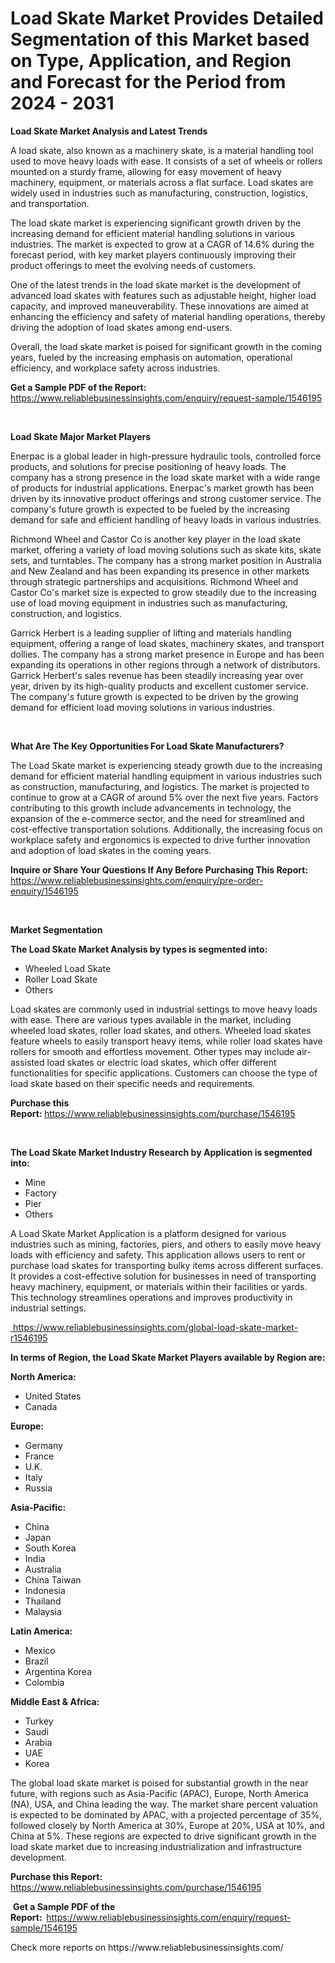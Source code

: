 <p><h1>Load Skate Market Provides Detailed Segmentation of this Market based on Type, Application, and Region and Forecast for the Period from 2024 - 2031</h1></p><p><strong>Load Skate Market Analysis and Latest Trends</strong></p>
<p><p>A load skate, also known as a machinery skate, is a material handling tool used to move heavy loads with ease. It consists of a set of wheels or rollers mounted on a sturdy frame, allowing for easy movement of heavy machinery, equipment, or materials across a flat surface. Load skates are widely used in industries such as manufacturing, construction, logistics, and transportation.</p><p>The load skate market is experiencing significant growth driven by the increasing demand for efficient material handling solutions in various industries. The market is expected to grow at a CAGR of 14.6% during the forecast period, with key market players continuously improving their product offerings to meet the evolving needs of customers.</p><p>One of the latest trends in the load skate market is the development of advanced load skates with features such as adjustable height, higher load capacity, and improved maneuverability. These innovations are aimed at enhancing the efficiency and safety of material handling operations, thereby driving the adoption of load skates among end-users.</p><p>Overall, the load skate market is poised for significant growth in the coming years, fueled by the increasing emphasis on automation, operational efficiency, and workplace safety across industries.</p></p>
<p><strong>Get a Sample PDF of the Report:&nbsp;</strong> <a href="https://www.reliablebusinessinsights.com/enquiry/request-sample/1546195">https://www.reliablebusinessinsights.com/enquiry/request-sample/1546195</a></p>
<p>&nbsp;</p>
<p><strong>Load Skate Major Market Players</strong></p>
<p><p>Enerpac is a global leader in high-pressure hydraulic tools, controlled force products, and solutions for precise positioning of heavy loads. The company has a strong presence in the load skate market with a wide range of products for industrial applications. Enerpac's market growth has been driven by its innovative product offerings and strong customer service. The company's future growth is expected to be fueled by the increasing demand for safe and efficient handling of heavy loads in various industries.</p><p>Richmond Wheel and Castor Co is another key player in the load skate market, offering a variety of load moving solutions such as skate kits, skate sets, and turntables. The company has a strong market position in Australia and New Zealand and has been expanding its presence in other markets through strategic partnerships and acquisitions. Richmond Wheel and Castor Co's market size is expected to grow steadily due to the increasing use of load moving equipment in industries such as manufacturing, construction, and logistics.</p><p>Garrick Herbert is a leading supplier of lifting and materials handling equipment, offering a range of load skates, machinery skates, and transport dollies. The company has a strong market presence in Europe and has been expanding its operations in other regions through a network of distributors. Garrick Herbert's sales revenue has been steadily increasing year over year, driven by its high-quality products and excellent customer service. The company's future growth is expected to be driven by the growing demand for efficient load moving solutions in various industries.</p></p>
<p>&nbsp;</p>
<p><strong>What Are The Key Opportunities For Load Skate Manufacturers?</strong></p>
<p><p>The Load Skate market is experiencing steady growth due to the increasing demand for efficient material handling equipment in various industries such as construction, manufacturing, and logistics. The market is projected to continue to grow at a CAGR of around 5% over the next five years. Factors contributing to this growth include advancements in technology, the expansion of the e-commerce sector, and the need for streamlined and cost-effective transportation solutions. Additionally, the increasing focus on workplace safety and ergonomics is expected to drive further innovation and adoption of load skates in the coming years.</p></p>
<p><strong>Inquire or Share Your Questions If Any Before Purchasing This Report:</strong> <a href="https://www.reliablebusinessinsights.com/enquiry/pre-order-enquiry/1546195">https://www.reliablebusinessinsights.com/enquiry/pre-order-enquiry/1546195</a></p>
<p>&nbsp;</p>
<p><strong>Market Segmentation</strong></p>
<p><strong>The Load Skate Market Analysis by types is segmented into:</strong></p>
<p><ul><li>Wheeled Load Skate</li><li>Roller Load Skate</li><li>Others</li></ul></p>
<p><p>Load skates are commonly used in industrial settings to move heavy loads with ease. There are various types available in the market, including wheeled load skates, roller load skates, and others. Wheeled load skates feature wheels to easily transport heavy items, while roller load skates have rollers for smooth and effortless movement. Other types may include air-assisted load skates or electric load skates, which offer different functionalities for specific applications. Customers can choose the type of load skate based on their specific needs and requirements.</p></p>
<p><strong>Purchase this Report:&nbsp;</strong><a href="https://www.reliablebusinessinsights.com/purchase/1546195">https://www.reliablebusinessinsights.com/purchase/1546195</a></p>
<p>&nbsp;</p>
<p><strong>The Load Skate Market Industry Research by Application is segmented into:</strong></p>
<p><ul><li>Mine</li><li>Factory</li><li>Pier</li><li>Others</li></ul></p>
<p><p>A Load Skate Market Application is a platform designed for various industries such as mining, factories, piers, and others to easily move heavy loads with efficiency and safety. This application allows users to rent or purchase load skates for transporting bulky items across different surfaces. It provides a cost-effective solution for businesses in need of transporting heavy machinery, equipment, or materials within their facilities or yards. This technology streamlines operations and improves productivity in industrial settings.</p></p>
<p><a href="https://www.reliablebusinessinsights.com/global-load-skate-market-r1546195">&nbsp;https://www.reliablebusinessinsights.com/global-load-skate-market-r1546195</a></p>
<p><strong>In terms of Region, the Load Skate Market Players available by Region are:</strong></p>
<p>
    <p> <strong> North America: </strong>
        <ul>
            <li>United States</li>
            <li>Canada</li>
        </ul>
        </p> 
    <p> <strong> Europe: </strong>
        <ul>
            <li>Germany</li>
            <li>France</li>
            <li>U.K.</li>
            <li>Italy</li>
            <li>Russia</li>
        </ul>
        </p> 
    <p> <strong> Asia-Pacific: </strong>
        <ul>
            <li>China</li>
            <li>Japan</li>
            <li>South Korea</li>
            <li>India</li>
            <li>Australia</li>
            <li>China Taiwan</li>
            <li>Indonesia</li>
            <li>Thailand</li>
            <li>Malaysia</li>
        </ul>
        </p> 
    <p> <strong> Latin America: </strong>
        <ul>
            <li>Mexico</li>
            <li>Brazil</li>
            <li>Argentina Korea</li>
            <li>Colombia</li>
        </ul>
        </p> 
    <p> <strong> Middle East & Africa: </strong>
        <ul>
            <li>Turkey</li>
            <li>Saudi</li>
            <li>Arabia</li>
            <li>UAE</li>
            <li>Korea</li>
        </ul>
    </p>
    </p>
<p><p>The global load skate market is poised for substantial growth in the near future, with regions such as Asia-Pacific (APAC), Europe, North America (NA), USA, and China leading the way. The market share percent valuation is expected to be dominated by APAC, with a projected percentage of 35%, followed closely by North America at 30%, Europe at 20%, USA at 10%, and China at 5%. These regions are expected to drive significant growth in the load skate market due to increasing industrialization and infrastructure development.</p></p>
<p><strong>Purchase this Report: </strong><a href="https://www.reliablebusinessinsights.com/purchase/1546195">https://www.reliablebusinessinsights.com/purchase/1546195</a></p>
<p>&nbsp;<strong>Get a Sample PDF of the Report:&nbsp;&nbsp;</strong><a href="https://www.reliablebusinessinsights.com/enquiry/request-sample/1546195">https://www.reliablebusinessinsights.com/enquiry/request-sample/1546195</a></p>
<p><strong></strong></p>
<p>Check more reports on https://www.reliablebusinessinsights.com/</p>